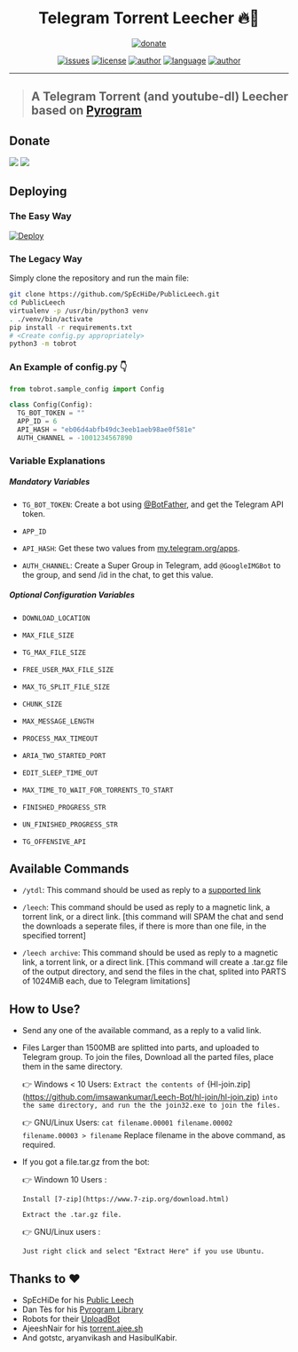 <h1 align="center">Telegram Torrent Leecher 🔥🤖</h1> 
<p align="center">
<a href="#"><img alt="donate" src="https://c5.patreon.com/external/logo/become_a_patron_button@2x.png"/></a>
</p>
<p align="center">
<a href="https://img.shields.io/github/issues/imsawankumar/Leech-Bot"><img alt="issues" src="https://img.shields.io/github/issues/imsawankumar/Leech-Bot"/></a>
<a href="https://img.shields.io/github/license/imsawankumar/Leech-Bot"><img alt="license" src="https://img.shields.io/github/license/imsawankumar/Leech-Bot"/></a>
<a href="https://sawankumar.gitlab.io/"><img alt="author" src="https://img.shields.io/badge/author-Sawan%20Kumar-red"/></a>
<a href="https://www.python.org/"><img alt="language" src="https://img.shields.io/badge/Made%20with-Python-1f425f.svg"/></a>
<a href="https://github.com/ellerbrock/open-source-badges/"><img alt="author" src="https://badges.frapsoft.com/os/v1/open-source.svg?v=103"/></a>
</p>

<hr>

> ## A Telegram Torrent (and youtube-dl) Leecher based on [Pyrogram](https://github.com/pyrogram/pyrogram)

## Donate 

[<img src="https://raw.githubusercontent.com/imsawankumar/Torrent-Mirror-Bot/master/files/paypal.png">](https://www.paypal.me/sawan1800)
[<img src="https://raw.githubusercontent.com/imsawankumar/Torrent-Mirror-Bot/master/files/upi.png">](#)

## Deploying

### The Easy Way

[![Deploy](https://www.herokucdn.com/deploy/button.svg)](https://heroku.com/deploy)

### The Legacy Way
Simply clone the repository and run the main file:

```sh
git clone https://github.com/SpEcHiDe/PublicLeech.git
cd PublicLeech
virtualenv -p /usr/bin/python3 venv
. ./venv/bin/activate
pip install -r requirements.txt
# <Create config.py appropriately>
python3 -m tobrot
```

### An Example of config.py 👇
```py
from tobrot.sample_config import Config

class Config(Config):
  TG_BOT_TOKEN = ""
  APP_ID = 6
  API_HASH = "eb06d4abfb49dc3eeb1aeb98ae0f581e"
  AUTH_CHANNEL = -1001234567890
```

### Variable Explanations

##### Mandatory Variables

* `TG_BOT_TOKEN`: Create a bot using [@BotFather](https://telegram.dog/BotFather), and get the Telegram API token.

* `APP_ID`
* `API_HASH`: Get these two values from [my.telegram.org/apps](https://my.telegram.org/apps).
* `AUTH_CHANNEL`: Create a Super Group in Telegram, add `@GoogleIMGBot` to the group, and send /id in the chat, to get this value.

##### Optional Configuration Variables

* `DOWNLOAD_LOCATION`

* `MAX_FILE_SIZE`

* `TG_MAX_FILE_SIZE`

* `FREE_USER_MAX_FILE_SIZE`

* `MAX_TG_SPLIT_FILE_SIZE`

* `CHUNK_SIZE`

* `MAX_MESSAGE_LENGTH`

* `PROCESS_MAX_TIMEOUT`

* `ARIA_TWO_STARTED_PORT`

* `EDIT_SLEEP_TIME_OUT`

* `MAX_TIME_TO_WAIT_FOR_TORRENTS_TO_START`

* `FINISHED_PROGRESS_STR`

* `UN_FINISHED_PROGRESS_STR`

* `TG_OFFENSIVE_API`

## Available Commands

* `/ytdl`: This command should be used as reply to a [supported link](https://ytdl-org.github.io/youtube-dl/supportedsites.html)

* `/leech`: This command should be used as reply to a magnetic link, a torrent link, or a direct link. [this command will SPAM the chat and send the downloads a seperate files, if there is more than one file, in the specified torrent]

* `/leech archive`: This command should be used as reply to a magnetic link, a torrent link, or a direct link. [This command will create a .tar.gz file of the output directory, and send the files in the chat, splited into PARTS of 1024MiB each, due to Telegram limitations]


## How to Use?

* Send any one of the available command, as a reply to a valid link.

* Files Larger than 1500MB are splitted into parts, and uploaded to Telegram group. To join the files, Download all the parted files, place them in the same directory.
  
  👉 Windows < 10 Users: 
  `Extract the contents of` {Hl-join.zip](https://github.com/imsawankumar/Leech-Bot/hl-join/hl-join.zip)  `into the same directory, and run the the join32.exe to join the files.`
  
  👉 GNU/Linux Users: 
  `cat filename.00001 filename.00002 filename.00003 > filename`
   Replace filename in the above command, as required.
  
* If you got a file.tar.gz from the bot:

  👉 Windown 10 Users : 
  
  `Install [7-zip](https://www.7-zip.org/download.html)`
  
  `Extract the .tar.gz file.`
  
  👉 GNU/Linux users : 
  
  `Just right click and select "Extract Here" if you use Ubuntu.`

## Thanks to :heart:

* SpEcHiDe for his [Public Leech](https://github.com/SpEcHiDe/PublicLeech)
* Dan Tès for his [Pyrogram Library](https://github.com/pyrogram/pyrogram)
* Robots for their [UploadBot](https://telegram.dog/UploadBot)
* AjeeshNair for his [torrent.ajee.sh](https://torrent.ajee.sh)
* And gotstc, aryanvikash and HasibulKabir.

